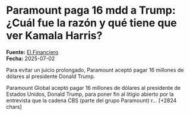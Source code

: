 # Paramount paga 16 mdd a Trump: ¿Cuál fue la razón y qué tiene que ver Kamala Harris?

**Fuente:** [El Financiero](https://www.elfinanciero.com.mx/mundo/2025/07/02/paramount-paga-16-mdd-a-trump-cual-fue-la-razon-y-que-tiene-que-ver-kamala-harris/)  
**Fecha:** 2025-07-02

Para evitar un juicio prolongado, Paramount aceptó pagar 16 millones de dólares al presidente Donald Trump.

Paramount Global aceptó pagar 16 millones de dólares al presidente de Estados Unidos, Donald Trump, para poner fin al litigio abierto por la entrevista que la cadena CBS (parte del grupo Paramount) r… [+2824 chars]
